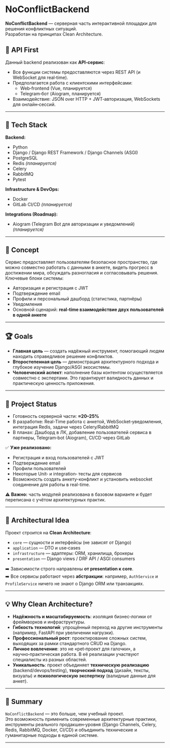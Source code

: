 # NoConflictBackend

**NoConflictBackend** — серверная часть интерактивной площадки для решения конфликтных ситуаций.  
Разработан на принципах Clean Architecture.

## 🔗 API First
Данный backend реализован как **API‑сервис**:  
- Все функции системы предоставляются через REST API (и WebSocket для real‑time).  
- Предполагается работа с клиентскими интерфейсами:
  - Web‑frontend (Vue, планируется)  
  - Telegram‑бот (Aiogram, планируется)  
- Взаимодействие: JSON over HTTP + JWT‑авторизация, WebSockets для онлайн‑сессий.

---

## 🔧 Tech Stack

**Backend:**
- Python
- Django / Django REST Framework / Django Channels (ASGI)
- PostgreSQL
- Redis *(планируется)*
- Celery
- RabbitMQ
- Pytest

**Infrastructure & DevOps:**
- Docker
- GitLab CI/CD *(планируется)*

**Integrations (Roadmap):**
- Aiogram (Telegram Bot для авторизации и уведомлений) *(планируется)*

---

## 🎯 Concept

Сервис предоставляет пользователям безопасное пространство, где можно совместно работать с данными в анкете, видеть прогресс в достижении мира, обсуждать разногласия и согласовывать решения.  
Ключевые блоки системы:
- Авторизация и регистрация с JWT  
- Подтверждение email  
- Профили и персональный дашборд (статистика, партнёры)  
- Уведомления 
- Основной сценарий: **real‑time взаимодействие двух пользователей в одной анкете**

---

## 🏆 Goals

- **Главная цель** — создать надёжный инструмент, помогающий людям находить справедливое решение конфликтов.  
- **Второстепенная цель** — демонстрация архитектурного подхода и глубокое изучение Django/ASGI экосистемы.  
- **Человеческий аспект**: наполнение базы контентом осуществляется совместно с экспертами. Это гарантирует валидность данных и практическую ценность приложения.  

---

## 📌 Project Status

- Готовность серверной части: **≈20–25%**  
- В разработке: Real-Time работа с анкетой, WebSocket‑уведомления, интеграция Redis, задачи через Celery/RabbitMQ
- В планах: Дашборд в ЛК, добавление пользователей сервиса в партнеры, Telegram‑bot (Aiogram), CI/CD через GitLab

✅ **Уже реализовано:**
- Регистрация и вход пользователей с JWT  
- Подтверждение email  
- Профили пользователей  
- Некоторые Unit‑ и integration‑ тесты для сервисов
- Возможность создать анкету-конфликт и установить websocket соединение для работы в real-time. 

⚠️ **Важно:** часть модулей реализована в базовом варианте и будет переписана с учётом архитектурных практик.  

---

## 🧱 Architectural Idea

Проект строится на **Clean Architecture**:  
- `core` — сущности и интерфейсы (не зависят от Django)  
- `application` — DTO и use‑cases  
- `infrastructure` — адаптеры: ORM, хранилища, брокеры  
- `presentation` — Django views / DRF API / ASGI consumers  

➡️ Зависимости строго направлены **от presentation к core**.  
➡️ Все сервисы работают через **абстракции**: например, `AuthService` и `ProfileService` ничего не знают о Django ORM или транзакциях.  

---

## 💡 Why Clean Architecture?

- **Надёжность и масштабируемость**: изоляция бизнес‑логики от фреймворков и инфраструктуры.  
- **Гибкость технологий**: упрощённый переход на другие инструменты (например, FastAPI при увеличении нагрузки).  
- **Профессиональный рост**: проектирование сложных систем, выходящих за рамки стандартного CRUD на Django.  
- **Личное вовлечение**: это не «pet‑проект для галочки», а научно‑практическая работа. В её реализации участвуют специалисты из разных областей.  
- **Уникальность**: проект объединяет **техническую реализацию** (backend/devops/testing), **творческий подход** (дизайн, тексты, визуалы) и **психологическую экспертизу** (валидные данные для анкет).  

---

## 💬 Summary

`NoConflictBackend` — это больше, чем учебный проект.  
Это возможность применить современные архитектурные практики, инструменты реального продакшен‑уровня (Django Channels, Celery, Redis, RabbitMQ, Docker, CI/CD) и объединить технические и гуманитарные подходы в единой системе.  

---
